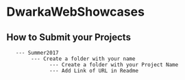 # DwarkaWebShowcases

## How to Submit your Projects
       --- Summer2017
            --- Create a folder with your name 
                  --- Create a folder with your Project Name 
                  --- Add Link of URL in Readme 
